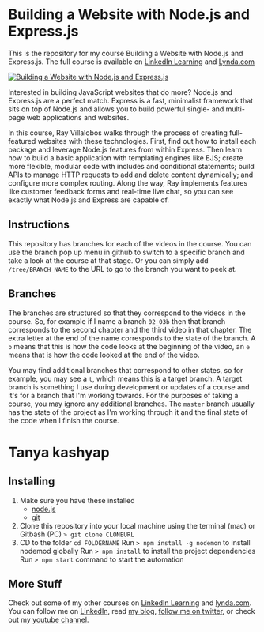 # Building a Website with Node.js and Express.js
This is the repository for my course Building a Website with Node.js and Express.js. The full course is available on [LinkedIn Learning](https://www.linkedin.com/learning/building-a-website-with-node-js-and-express-js?trk=insiders_6787408_learning) and [Lynda.com](https://www.lynda.com/Express-js-tutorials/Building-Website-Node-js-Express-js/502310-2.html)

[![Building a Website with Node.js and Express.js](https://media-exp2.licdn.com/media-proxy/ext?w=1200&h=675&f=n&hash=e1P0u0YoBCeiMKFIjsJVxCTwgbU%3D&ora=1%2CaFBCTXdkRmpGL2lvQUFBPQ%2CxAVta5g-0R6plxVUzgUv5K_PrkC9q0RIUJDPBy-kWyep-9WfZXfresbfZLSiol8TeCwAkgExfeuoQzTjFI69LcLmY4Yx3A)](https://www.linkedin.com/learning/building-a-website-with-node-js-and-express-js)

Interested in building JavaScript websites that do more? Node.js and Express.js are a perfect match. Express is a fast, minimalist framework that sits on top of Node.js and allows you to build powerful single- and multi-page web applications and websites.

In this course, Ray Villalobos walks through the process of creating full-featured websites with these technologies. First, find out how to install each package and leverage Node.js features from within Express. Then learn how to build a basic application with templating engines like EJS; create more flexible, modular code with includes and conditional statements; build APIs to manage HTTP requests to add and delete content dynamically; and configure more complex routing. Along the way, Ray implements features like customer feedback forms and real-time live chat, so you can see exactly what Node.js and Express are capable of.
## Instructions
This repository has branches for each of the videos in the course. You can use the branch pop up menu in github to switch to a specific branch and take a look at the course at that stage. Or you can simply add `/tree/BRANCH_NAME` to the URL to go to the branch you want to peek at. 

## Branches
The branches are structured so that they correspond to the videos in the course. So, for example if I name a branch `02_03b` then that branch corresponds to the second chapter and the third video in that chapter. The extra letter at the end of the name corresponds to the state of the branch. A `b` means that this is how the code looks at the beginning of the video, an `e` means that is how the code looked at the end of the video.

You may find additional branches that correspond to other states, so for example, you may see a `t`, which means this is a target branch. A target branch is something I use during development or updates of a course and it's for a branch that I'm working towards. For the purposes of taking a course, you may ignore any additional branches. The `master` branch usually has the state of the project as I'm working through it and the final state of the code when I finish the course. 

# Tanya kashyap
## Installing
1. Make sure you have these installed
	- [node.js](http://nodejs.org/)
	- [git](http://git-scm.com/)
2. Clone this repository into your local machine using the terminal (mac) or Gitbash (PC) `> git clone CLONEURL`
3. CD to the folder `cd FOLDERNAME`
Run `> npm install -g nodemon` to install nodemod globally
Run `> npm install` to install the project dependencies
Run `> npm start` command to start the automation

## More Stuff
Check out some of my other courses on [LinkedIn Learning](https://www.linkedin.com/learning/instructors/ray-villalobos?trk=insiders_6787408_learning) and [lynda.com](http://lynda.com/rayvillalobos). You can follow me on [LinkedIn](https://www.linkedin.com/in/planetoftheweb/), read [my blog](http://raybo.org), [follow me on twitter](http://twitter.com/planetoftheweb), or check out my [youtube channel](http://youtube.com/planetoftheweb).
